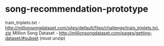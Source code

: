 # song-recommendation-prototype

train_triplets.txt - http://millionsongdataset.com/sites/default/files/challenge/train_triplets.txt.zip
Million Song Dataset - http://millionsongdataset.com/pages/getting-dataset/#subset (must unzip)
